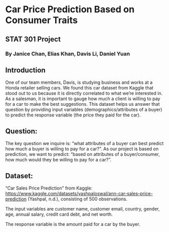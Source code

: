 # Car Price Prediction Based on Consumer Traits
## STAT 301 Project
### By Janice Chan, Elias Khan, Davis Li, Daniel Yuan

## Introduction
One of our team members, Davis, is studying business and works at a Honda retailer selling cars. We found this car dataset from Kaggle that stood out to us because it is directly correlated to what we’re interested in. As a salesman, it is important to gauge how much a client is willing to pay for a car to make the best suggestions. This dataset helps us answer that question by providing input variables (demographics/attributes of a buyer) to predict the response variable (the price they paid for the car).

## Question:
The key question we inquire is: “what attributes of a buyer can best predict how much a buyer is willing to pay for a car?”. As our project is based on prediction, we want to predict: “based on attributes of a buyer/consumer, how much would they be willing to pay for a car?”.

## Dataset:
“Car Sales Price Prediction” from Kaggle: https://www.kaggle.com/datasets/yashpaloswal/ann-car-sales-price-prediction (Yashpal, n.d.), consisting of 500 observations.

The input variables are customer name, customer email, country, gender, age, annual salary, credit card debt, and net worth.

The response variable is the amount paid for a car by the buyer.
